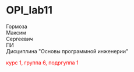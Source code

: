 # OPI_lab11
Гормоза <br>
Максим <br>
Сергеевич <br>
ПИ <br>
Дисциплина "Основы программной инженерии" <br>
<div style="color:red">курс 1, группа 6, подргуппа 1 </div>
